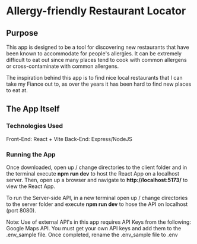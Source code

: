 # Allergy-friendly Restaurant Locator

## Purpose
This app is designed to be a tool for discovering new restaurants that have been known to accommodate for people's allergies. It can be extremely difficult to eat out since many places tend to cook with common allergens or cross-contaminate with common allergens.

The inspiration behind this app is to find nice local restaurants that I can take my Fiance out to, as over the years it has been hard to find new places to eat at.

## The App Itself
### Technologies Used
Front-End: React + Vite
Back-End: Express/NodeJS

### Running the App
Once downloaded, open up / change directories to the client folder and in the terminal execute **npm run dev** to host the React App on a localhost server. Then, open up a browser and navigate to **http://localhost:5173/** to view the React App.

To run the Server-side API, in a new terminal open up / change directories to the server folder and execute **npm run dev** to hose the API on localhost (port 8080).

Note: Use of external API's in this app requires API Keys from the following: Google Maps API. You must get your own API keys and add them to the .env_sample file. Once completed, rename the .env_sample file to .env

